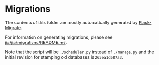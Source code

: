 # Migrations
The contents of this folder are mostly automatically generated by
[Flask-Migrate](http://flask-migrate.readthedocs.org/en/latest/).

For information on generating migrations, please see
[jia/jia/migrations/README.md](../../jia/migrations/README.md).

Note that the script will be `./scheduler.py` instead of
`./manage.py` and the initial revision for stamping old
databases is `265ea1d587a3`.
